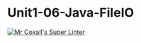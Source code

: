 # Unit1-06-Java-FileIO
[![Mr Coxall's Super Linter](https://github.com/ICS4U-Programming-Navin-Balekomebole/Unit1-06-Java-FileIO/workflows/Mr%20Coxall's%20Super%20Linter/badge.svg)](https://github.com/ICS4U-Programming-Navin-Balekomebole/Unit1-06-Java-FileIO/actions/)
